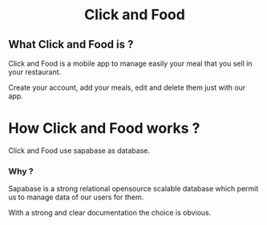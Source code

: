 <h1 style="text-align: center">Click and Food</h1>

## What Click and Food is ?
Click and Food is a mobile app to manage easily your meal that you sell in your restaurant. 

Create your account, add your meals, edit and delete them just with our app. 

# How Click and Food works ? 
Click and Food use sapabase as database. 

### Why ?
Sapabase is a strong relational opensource scalable database which permit us to manage data of our users for them. 

With a strong and clear documentation the choice is obvious. 

